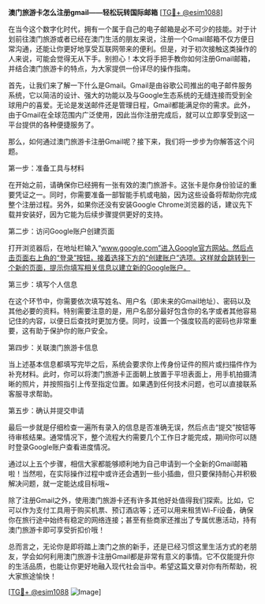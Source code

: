**澳门旅游卡怎么注册gmail——轻松玩转国际邮箱** [[TG💪+ @esim1088](https://t.me/s/esim1088)]

在当今这个数字化时代，拥有一个属于自己的电子邮箱是必不可少的技能。对于计划前往澳门旅游或者已经在澳门生活的朋友来说，注册一个Gmail邮箱不仅方便日常沟通，还能让你更好地享受互联网带来的便利。但是，对于初次接触这类操作的人来说，可能会觉得无从下手。别担心！本文将手把手教你如何注册Gmail邮箱，并结合澳门旅游卡的特点，为大家提供一份详尽的操作指南。

首先，让我们来了解一下什么是Gmail。Gmail是由谷歌公司推出的电子邮件服务系统，它以简洁的设计、强大的功能以及与Google生态系统的无缝连接而受到全球用户的喜爱。无论是发送邮件还是管理日程，Gmail都能满足你的需求。此外，由于Gmail在全球范围内广泛使用，因此当你注册完成后，就可以立即享受到这一平台提供的各种便捷服务了。

那么，如何通过澳门旅游卡注册Gmail呢？接下来，我们将一步步为你解答这个问题。

第一步：准备工具与材料

在开始之前，请确保你已经拥有一张有效的澳门旅游卡。这张卡是你身份验证的重要凭证之一。同时，你需要准备一部智能手机或电脑，因为这些设备将帮助你完成整个注册过程。另外，如果你还没有安装Google Chrome浏览器的话，建议先下载并安装好，因为它能为后续步骤提供更好的支持。

第二步：访问Google账户创建页面

打开浏览器后，在地址栏输入“www.google.com”进入Google官方网站。然后点击页面右上角的“登录”按钮，接着选择下方的“创建账户”选项。这样就会跳转到一个新的页面，提示你填写相关信息以建立新的Google账户。

第三步：填写个人信息

在这个环节中，你需要依次填写姓名、用户名（即未来的Gmail地址）、密码以及其他必要的资料。特别需要注意的是，用户名部分最好包含你的名字或者其他容易记住的内容，以便日后查找时更加方便。同时，设置一个强度较高的密码也非常重要，这有助于保护你的账户安全。

第四步：关联澳门旅游卡信息

当上述基本信息都填写完毕之后，系统会要求你上传身份证件的照片或扫描件作为补充材料。此时，你可以将澳门旅游卡正面朝上放置于平坦表面上，用手机拍摄清晰的照片，并按照指引上传至指定位置。如果遇到任何技术问题，也可以直接联系客服寻求帮助。

第五步：确认并提交申请

最后一步就是仔细检查一遍所有录入的信息是否准确无误，然后点击“提交”按钮等待审核结果。通常情况下，整个流程大约需要几个工作日才能完成，期间你可以随时登录Google账户查看进度情况。

通过以上五个步骤，相信大家都能够顺利地为自己申请到一个全新的Gmail邮箱啦！当然啦，在实际操作过程中或许还会遇到一些小插曲，但只要保持耐心并积极解决问题，就一定能达成目标哦~

除了注册Gmail之外，使用澳门旅游卡还有许多其他好处值得我们探索。比如，它可以作为支付工具用于购买机票、预订酒店等；还可以用来租赁Wi-Fi设备，确保你在旅行途中始终有稳定的网络连接；甚至有些商家还推出了专属优惠活动，持有澳门旅游卡即可享受折扣价哦！

总而言之，无论你是即将踏上澳门之旅的新手，还是已经习惯这里生活方式的老朋友，学会如何利用澳门旅游卡注册Gmail都是非常有意义的事情。它不仅能提升你的生活品质，也能让你更好地融入现代社会当中。希望这篇文章对你有所帮助，祝大家旅途愉快！

[[TG💪+ @esim1088](https://t.me/s/esim1088) ![Image](https://i.postimg.cc/4NQfJmqS/Snipaste-2025-05-13-00-14-12.png)]